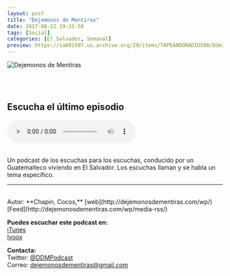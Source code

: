 ```yaml
---
layout: post
title: "Dejemonos de Mentiras"
date: 2017-08-22 19:31:50
tags: [Social]
categories: [El_Salvador, Semanal]
preview: https://ia601507.us.archive.org/29/items/TAPEANDORADIO500/Ddm300-LuisPonce.jpg
---
```


![Dejemonos de Mentiras](https://ia601507.us.archive.org/29/items/TAPEANDORADIO500/Ddm500-LuisPonce.jpg)

<br/>
<br/>

## Escucha el último episodio

<!--reproductor-feed=http://dejemonosdementiras.com/wp/media-rss/-->
<!--reproductor-start-->
<audio id="audio" preload="auto" controls="" src="http://dejemonosdementiras.com/wp/wp-content/uploads/2018/03/DDM-47-Hablando-De-Boxeo-Con-Diego.mp3"></audio>
<!--reproductor-end-->

<br/>  
Un podcast de los escuchas para los escuchas, conducido por un Guatemalteco viviendo en El Salvador. Los escuchas llaman y se habla un tema especifico.

_ _ _  

<br>
Autor: **Chapin, Cocos,**  
[web](http://dejemonosdementiras.com/wp/)  
[Feed](http://dejemonosdementiras.com/wp/media-rss/)  



**Puedes escuchar este podcast en:**  
[iTunes](https://itunes.apple.com/sv/podcast/dejemonos-de-mentiras/id1119938259?l=en)  
[Ivoox](http://www.ivoox.com/podcast-dejemonos-mentiras_sq_f1291975_1.html)  


**Contacta:**  
Twitter: [@DDMPodcast](https://twitter.com/DDMPodcast)  
Correo: [dejemonosdementiras@gmail.com](mailto:dejemonosdementiras@gmail.com)  

